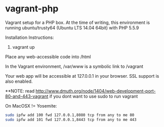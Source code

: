 vagrant-php
===========

Vagrant setup for a PHP box. At the time of writing, this environment is running ubuntu/trusty64 (Ubuntu LTS 14.04 64bit) with PHP 5.5.9

Installation Instructions:

1. vagrant up

Place any web-accessible code into /html

In the Vagrant environment, /var/www is a symbolic link to /vagrant

Your web app will be accessible at 127.0.0.1 in your browser. SSL support is also enabled.

**NOTE: read http://www.dmuth.org/node/1404/web-development-port-80-and-443-vagrant if you dont want to use sudo to run vagrant

On MacOSX != Yosemite:
````bash
sudo ipfw add 100 fwd 127.0.0.1,8080 tcp from any to me 80
sudo ipfw add 101 fwd 127.0.0.1,8443 tcp from any to me 443
````
